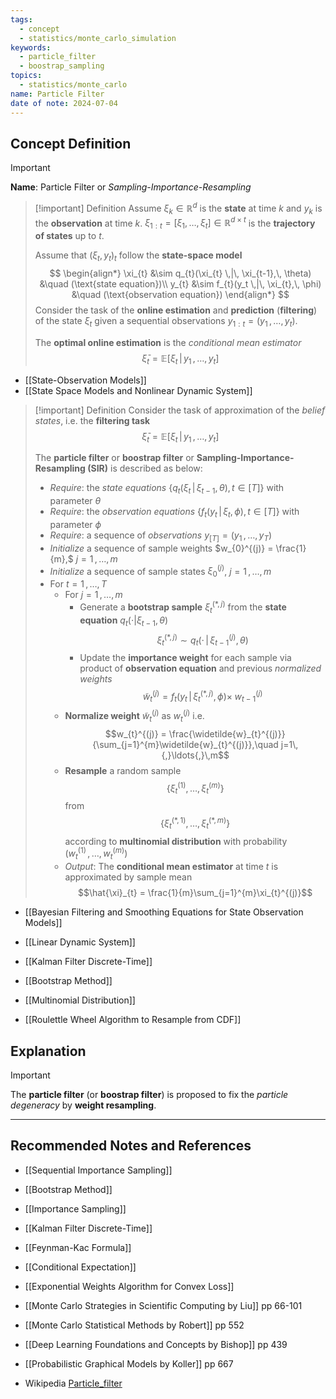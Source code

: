 ```yaml
---
tags:
  - concept
  - statistics/monte_carlo_simulation
keywords:
  - particle_filter
  - boostrap_sampling
topics:
  - statistics/monte_carlo
name: Particle Filter
date of note: 2024-07-04
---
```


## Concept Definition

>[!important]
>**Name**: Particle Filter or *Sampling-Importance-Resampling*

>[!important] Definition
>Assume $\xi_{k} \in \mathbb{R}^{d}$ is the **state** at time $k$ and $y_{k}$ is the **observation** at time $k$. $\xi_{1:t} = [\xi_1, \ldots, \xi_{t}] \in \mathbb{R}^{d \times t}$ is the **trajectory of states** up to $t$. 
>
>Assume that $(\xi_{t}, y_{t})_{t}$ follow the **state-space model**
>$$
> \begin{align*}
> \xi_{t} &\sim q_{t}(\xi_{t} \,|\, \xi_{t-1},\, \theta) &\quad (\text{state equation})\\
> y_{t} &\sim f_{t}(y_t \,|\, \xi_{t},\, \phi) &\quad (\text{observation equation})
> \end{align*}
>$$
>Consider the task of the **online estimation** and **prediction** (**filtering**) of the state $\xi_{t}$ given a sequential observations $y_{1:t} = (y_{1}\,{,}\ldots{,}\,y_{t}).$  
>
>The **optimal online estimation** is the *conditional mean estimator*
>$$
>\bar{\xi}_{t} =  \mathbb{E}\left[ \xi_{t} \,|\,  y_{1}\,{,}\ldots{,}\,y_{t} \right]
>$$

- [[State-Observation Models]] 
- [[State Space Models and Nonlinear Dynamic System]]


>[!important] Definition
>Consider the task of approximation of  the *belief states*, i.e. the **filtering task**
>$$
>\bar{\xi}_{t} =  \mathbb{E}\left[ \xi_{t} \,|\,  y_{1}\,{,}\ldots{,}\,y_{t} \right]
>$$
>
>The **particle filter** or **boostrap filter** or **Sampling-Importance-Resampling (SIR)**  is described as below:
>
>- *Require*: the *state equations* $\left\{ q_{t}(\xi_{t}\,|\,\xi_{t-1}, \theta),\, t\in [T] \right\}$ with parameter $\theta$
>- *Require*: the *observation equations* $\left\{ f_{t}(y_{t}\,|\,\xi_{t},\, \phi),\, t\in [T] \right\}$ with parameter $\phi$
>- *Require*:  a sequence of *observations* $y_{[T]} = (y_{1} \,{,}\ldots{,}\,y_{T})$
>- *Initialize* a sequence of sample weights $w_{0}^{(j)} = \frac{1}{m},$ $j=1\,{,}\ldots{,}\,m$
>- *Initialize* a sequence of sample states $\xi_{0}^{(j)}$, $j=1\,{,}\ldots{,}\,m$
>- For $t= 1 \,{,}\ldots{,}\,T$
>	- For $j= 1\,{,}\ldots{,}\,m$
>		- Generate a **bootstrap sample** $\xi_{t}^{(*,j)}$ from the **state equation** $q_{t}(\cdot|\xi_{t-1},\,\theta)$  $$\xi_{t}^{(*,j)} \sim q_{t}(\cdot\, | \, \xi_{t-1}^{(j)}, \theta)$$
>		- Update the **importance weight** for each sample via product of **observation equation** and previous *normalized weights* $$\widetilde{w}_{t}^{(j)} = f_{t}(y_{t} \,|\, \xi_{t}^{(*,j)}, \phi)\times \;w_{t-1}^{(j)}$$
>	- **Normalize weight** $\widetilde{w}_{t}^{(j)}$ as $w_{t}^{(j)}$ i.e. $$w_{t}^{(j)} = \frac{\widetilde{w}_{t}^{(j)}}{\sum_{j=1}^{m}\widetilde{w}_{t}^{(j)}},\quad j=1\,{,}\ldots{,}\,m$$
>	- **Resample** a random sample $$\{\xi_{t}^{(1)}, \ldots, \xi_{t}^{(m)}\}$$ from $$\{\xi_{t}^{(*,1)}, \ldots, \xi_{t}^{(*,m)}\}$$ according to **multinomial distribution** with probability $(w_{t}^{(1)}\,{,}\ldots{,}\,w_{t}^{(m)})$
>	- *Output*: The **conditional mean estimator** at time $t$ is approximated by sample mean $$\hat{\xi}_{t} = \frac{1}{m}\sum_{j=1}^{m}\xi_{t}^{(j)}$$

- [[Bayesian Filtering and Smoothing Equations for State Observation Models]]
- [[Linear Dynamic System]]
- [[Kalman Filter Discrete-Time]]

- [[Bootstrap Method]]
- [[Multinomial Distribution]]
- [[Roulettle Wheel Algorithm to Resample from CDF]]


## Explanation


>[!important] 
>The **particle filter** (or **boostrap filter**) is proposed to fix the *particle degeneracy* by  **weight resampling**.



-----------
##  Recommended Notes and References


- [[Sequential Importance Sampling]]
- [[Bootstrap Method]]
- [[Importance Sampling]]
- [[Kalman Filter Discrete-Time]]

- [[Feynman-Kac Formula]]

- [[Conditional Expectation]]
- [[Exponential Weights Algorithm for Convex Loss]]


- [[Monte Carlo Strategies in Scientific Computing by Liu]] pp 66-101
- [[Monte Carlo Statistical Methods by Robert]] pp 552

- [[Deep Learning Foundations and Concepts by Bishop]] pp 439
- [[Probabilistic Graphical Models by Koller]] pp 667
- Wikipedia [Particle_filter](https://en.wikipedia.org/wiki/Particle_filter)